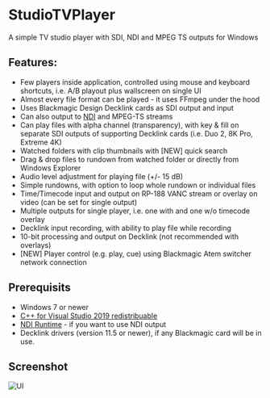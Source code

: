 # StudioTVPlayer
A simple TV studio player with SDI, NDI and MPEG TS outputs for Windows
## Features:
* Few players inside application, controlled using mouse and keyboard shortcuts, i.e. A/B playout plus wallscreen on single UI
* Almost every file format can be played - it uses FFmpeg under the hood
* Uses Blackmagic Design Decklink cards as SDI output and input
* Can also output to [NDI](https://www.ndi.tv) and MPEG-TS streams
* Can play files with alpha channel (transparency), with key & fill on separate SDI outputs of supporting Decklink cards (i.e. Duo 2, 8K Pro, Extreme 4K)
* Watched folders with clip thumbnails with [NEW] quick search
* Drag & drop files to rundown from watched folder or directly from Windows Explorer
* Audio level adjustment for playing file (+/- 15 dB)
* Simple rundowns, with option to loop whole rundown or individual files
* Time/Timecode input and output on RP-188 VANC stream or overlay on video (can be set for single output)
* Multiple outputs for single player, i.e. one with and one w/o timecode overlay
* Decklink input recording, with ability to play file while recording
* 10-bit processing and output on Decklink (not recommended with overlays)
* [NEW] Player control (e.g. play, cue) using Blackmagic Atem switcher network connection

## Prerequisits
* Windows 7 or newer
* [C++ for Visual Studio 2019 redistribuable](https://aka.ms/vs/17/release/vc_redist.x64.exe)
* [NDI Runtime](http://new.tk/NDIRedistV4) - if you want to use NDI output
* Decklink drivers (version 11.5 or newer), if any Blackmagic card will be in use.

## Screenshot
![UI](https://user-images.githubusercontent.com/1919742/196053982-079e425a-5c35-4b5a-926b-1060f7fcfde4.png)
